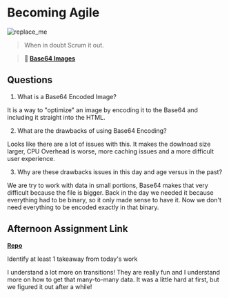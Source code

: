 # Becoming Agile

![replace_me](https://codeworks.blob.core.windows.net/public/assets/img/illustrations/placeholder.svg)

> When in doubt Scrum it out.

> **📖 [Base64 Images](https://codeworksacademy.com/fs-student-guide/resources/wk8-9/06-Base64)**

## Questions

1. What is a Base64 Encoded Image?

It is a way to "optimize" an image by encoding it to the Base64 and including it straight into the HTML.

2. What are the drawbacks of using Base64 Encoding?

Looks like there are a lot of issues with this. It makes the dowlnoad size larger, CPU Overhead is worse, more caching issues and a more difficult user experience. 

3. Why are these drawbacks issues in this day and age versus in the past?

We are try to work with data in small portions, Base64 makes that very difficult  because the file is bigger. Back in the day we needed it because everything had to be binary, so it only made sense to have it. Now we don't need everything to be encoded exactly in that binary.

## Afternoon Assignment Link

**[Repo](https://github.com/Jarrod-Payton/Good-Ol-Days)**

Identify at least 1 takeaway from today's work

I understand a lot more on transitions! They are really fun and I understand more on how to get that many-to-many data. It was a little hard at first, but we figured it out after a while!